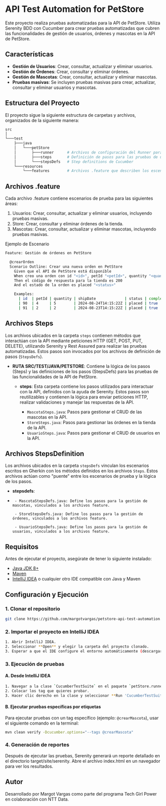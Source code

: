 # API Test Automation for PetStore

Este proyecto realiza pruebas automatizadas para la API de PetStore. Utiliza Serenity BDD con Cucumber para crear pruebas automatizadas que cubren las funcionalidades de gestión de usuarios, órdenes y mascotas en la API de PetStore.

## Características

- **Gestión de Usuarios**: Crear, consultar, actualizar y eliminar usuarios.
- **Gestión de Órdenes**: Crear, consultar y eliminar órdenes.
- **Gestión de Mascotas**: Crear, consultar, actualizar y eliminar mascotas.
- **Pruebas masivas**: Se incluyen pruebas masivas para crear, actualizar, consultar y eliminar usuarios y mascotas.

## Estructura del Proyecto
El proyecto sigue la siguiente estructura de carpetas y archivos, organizados de la siguiente manera:

```bash
src
│
└───test
    ├───java
    │   └───petStore
    │       ├───runner      # Archivos de configuración del Runner para las pruebas de Cucumber
    │       ├───steps       # Definición de pasos para las pruebas de usuario, orden y mascotas
    │       └───stepsDefs   # Step definitions de Cucumber
    └───resources
        └───features        # Archivos .feature que describen los escenarios de prueba
```

## Archivos .feature
Cada archivo .feature contiene escenarios de prueba para las siguientes áreas:

1. Usuarios: Crear, consultar, actualizar y eliminar usuarios, incluyendo pruebas masivas.
2. Store: Crear, consultar y eliminar órdenes de la tienda.
3. Mascotas: Crear, consultar, actualizar y eliminar mascotas, incluyendo pruebas masivas.

Ejemplo de Escenario
```bash
Feature: Gestión de órdenes en PetStore

  @crearOrden
  Scenario Outline: Crear una nueva orden en PetStore
    Given que el API de PetStore está disponible
    When creo una orden con id "<id>", petId "<petId>", quantity "<quantity>", shipDate "<shipDate>", status "<status>", complete "<complete>"
    Then el código de respuesta para la tienda es 200
    And el estado de la orden es placed "<status>"

    Examples:
      | id  | petId | quantity | shipDate             | status | complete |
      | 90  | 4     | 5        | 2024-08-24T14:15:22Z | placed | true     |
      | 91  | 2     | 2        | 2024-08-23T14:15:22Z | placed | true     |
```

## Archivos Steps
Los archivos ubicados en la carpeta `steps` contienen métodos que interactúan con la API mediante peticiones HTTP (GET, POST, PUT, DELETE), utilizando Serenity y Rest Assured para realizar las pruebas automatizadas. Estos pasos son invocados por los archivos de definición de pasos (`StepsDefs`).


- **RUTA SRC/TEST/JAVA/PETSTORE**: Contiene la lógica de los pasos (Steps) y las definiciones de los pasos (StepsDefs) para las pruebas de las funcionalidades de la API de PetStore.
    - **steps**: Esta carpeta contiene los pasos utilizados para interactuar con la API, definidos con la ayuda de Serenity. Estos pasos son reutilizables y contienen la lógica para enviar peticiones HTTP, realizar validaciones y manejar las respuestas de la API.
  
        - `MascotaSteps.java`: Pasos para gestionar el CRUD de las mascotas en la API.
        - `StoreSteps.java`: Pasos para gestionar las órdenes en la tienda de la API.
        - `UsuarioSteps.java`: Pasos para gestionar el CRUD de usuarios en la API.

## Archivos StepsDefinition
Los archivos ubicados en la carpeta `stepsDefs` vinculan los escenarios escritos en Gherkin con los métodos definidos en los archivos `Steps`.
Estos archivos actúan como "puente" entre los escenarios de prueba y la lógica de los pasos.
 - **stepsdefs**:
 - 
        - MascotaStepsDefs.java: Define los pasos para la gestión de mascotas, vinculados a los archivos feature.

        - StoreStepsDefs.java: Define los pasos para la gestión de órdenes, vinculados a los archivos feature.

        - UsuarioStepsDefs.java: Define los pasos para la gestión de usuarios, vinculados a los archivos feature.



## Requisitos

Antes de ejecutar el proyecto, asegúrate de tener lo siguiente instalado:

- [Java JDK 8+](https://www.oracle.com/java/technologies/javase-jdk8-downloads.html)
- [Maven](https://maven.apache.org/install.html)
- [IntelliJ IDEA](https://www.jetbrains.com/idea/download) o cualquier otro IDE compatible con Java y Maven


## Configuración y Ejecución

### 1. Clonar el repositorio

```bash
git clone https://github.com/margotvargas/petstore-api-test-automation.git
```
### 2. Importar el proyecto en IntelliJ IDEA

```bash
1. Abrir IntelliJ IDEA.
2. Seleccionar **Open** y elegir la carpeta del proyecto clonado.
3. Esperar a que el IDE configure el entorno automáticamente (descargar dependencias de Maven).
```
### 3. Ejecución de pruebas

#### A. Desde IntelliJ IDEA

```bash
1. Navegar a la clase `CucumberTestSuite` en el paquete `petStore.runner`.
2. Colocar los tag que quieres probar.
3. Hacer clic derecho en la clase y seleccionar **Run 'CucumberTestSuite'**.
```

#### B. Ejecutar pruebas específicas por etiquetas

Para ejecutar pruebas con un tag específico (ejemplo: `@crearMascota`), usar el siguiente comando en la terminal:
```bash
mvn clean verify -Dcucumber.options="--tags @crearMascota"
```

### 4. Generación de reportes
Después de ejecutar las pruebas, Serenity generará un reporte detallado en el directorio target/site/serenity. 
Abre el archivo index.html en un navegador para ver los resultados.


## Autor
Desarrollado por Margot Vargas como parte del programa Tech Girl Power en colaboración con NTT Data.